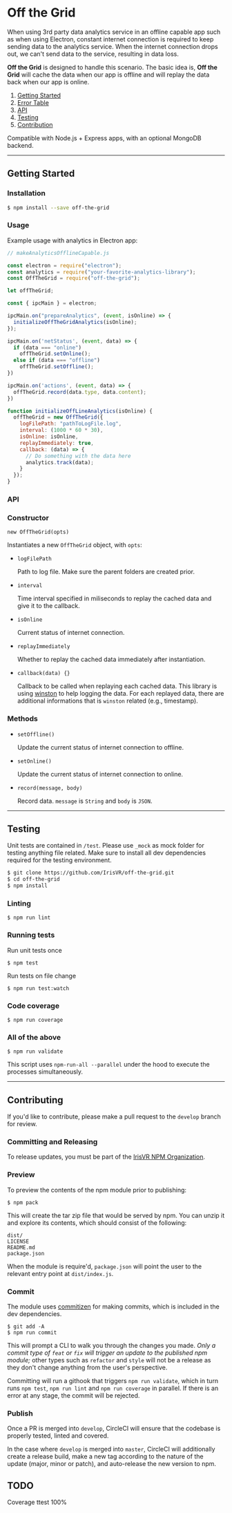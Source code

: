 # Off the Grid

When using 3rd party data analytics service in an offline capable app such as when using Electron, constant internet connection is required to keep sending data to the analytics service. When the internet connection drops out, we can't send data to the service, resulting in data loss. 

__Off the Grid__ is designed to handle this scenario. The basic idea is, __Off the Grid__ will cache the data when our app is offline and will replay the data back when our app is online.

1. [Getting Started](#getting-started)
2. [Error Table](#error-table)
3. [API](#api)
4. [Testing](#testing)
5. [Contribution](#contribution)

Compatible with Node.js + Express apps, with an optional MongoDB backend.

---

## Getting Started
### Installation

```sh
$ npm install --save off-the-grid 
```

### Usage

Example usage with analytics in Electron app:

```js
// makeAnalyticsOfflineCapable.js

const electron = require("electron");
const analytics = require("your-favorite-analytics-library");
const OffTheGrid = require("off-the-grid");

let offTheGrid;

const { ipcMain } = electron;

ipcMain.on("prepareAnalytics", (event, isOnline) => {
  initializeOffTheGridAnalytics(isOnline);
});

ipcMain.on('netStatus', (event, data) => {
  if (data === "online")
    offTheGrid.setOnline();
  else if (data === "offline")
    offTheGrid.setOffline();
})

ipcMain.on('actions', (event, data) => {
  offTheGrid.record(data.type, data.content);
})

function initializeOffLineAnalytics(isOnline) {
  offTheGrid = new OffTheGrid({
    logFilePath: "pathToLogFile.log",
    interval: (1000 * 60 * 30),
    isOnline: isOnline,               
    replayImmediately: true,           
    callback: (data) => {
      // Do something with the data here
      analytics.track(data);
    }
  });
}
```

### API
### Constructor

`new OffTheGrid(opts)`

Instantiates a new `OffTheGrid` object, with `opts`:

* `logFilePath`

  Path to log file. Make sure the parent folders are created prior.

* `interval`

  Time interval specified in miliseconds to replay the cached data and give it to the callback.

* `isOnline`

  Current status of internet connection.

* `replayImmediately`

  Whether to replay the cached data immediately after instantiation.

* `callback(data) {}`

  Callback to be called when replaying each cached data. This library is using [winston](https://github.com/winstonjs/winston) to help logging the data. For each replayed data, there are additional informations that is `winston` related (e.g., timestamp).

### Methods

* `setOffline()`

  Update the current status of internet connection to offline.

* `setOnline()`

  Update the current status of internet connection to online.

* `record(message, body)`

  Record data. `message` is `String` and `body` is `JSON`.

---

## Testing

Unit tests are contained in `/test`. Please use `_mock` as mock folder for testing anything file related. Make sure to install all dev dependencies required for the testing environment.

```sh
$ git clone https://github.com/IrisVR/off-the-grid.git
$ cd off-the-grid
$ npm install
```

### Linting

```
$ npm run lint
```

### Running tests

Run unit tests once

```
$ npm test
```

Run tests on file change

```
$ npm run test:watch
```

### Code coverage

```
$ npm run coverage
```

### All of the above

```
$ npm run validate
```

This script uses `npm-run-all --parallel` under the hood to execute the processes simultaneously.

---

## Contributing

If you'd like to contribute, please make a pull request to the `develop` branch for review.

### Committing and Releasing

To release updates, you must be part of the [IrisVR NPM Organization](https://www.npmjs.com/org/irisvr).

### Preview

To preview the contents of the npm module prior to publishing:

```
$ npm pack
```

This will create the tar zip file that would be served by npm. You can unzip it and explore its contents, which should consist of the following:
```
dist/
LICENSE
README.md
package.json
```

When the module is require'd, `package.json` will point the user to the relevant entry point at `dist/index.js`.

### Commit

The module uses [commitizen](https://github.com/commitizen/cz-cli) for making commits, which is included in the dev dependencies.

```
$ git add -A
$ npm run commit
```

This will prompt a CLI to walk you through the changes you made. *Only a commit type of `feat` or `fix` will trigger an update to the published npm module;* other types such as `refactor` and `style` will not be a release as they don't change anything from the user's perspective.

Committing will run a githook that triggers `npm run validate`, which in turn runs `npm test`, `npm run lint` and `npm run coverage` in parallel. If there is an error at any stage, the commit will be rejected.

### Publish

Once a PR is merged into `develop`, CircleCI will ensure that the codebase is properly tested, linted and covered.

In the case where `develop` is merged into `master`, CircleCI will additionally create a release build, make a new tag according to the nature of the update (major, minor or patch), and auto-release the new version to npm.

## TODO
Coverage ttest 100%
